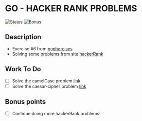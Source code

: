 # GO - HACKER RANK PROBLEMS

![Status](https://img.shields.io/badge/Status-InProgress-orange)
![Bonus](https://img.shields.io/badge/Bonus-OnHold-blue)

## Description

- Exercise #6 from [gophercises](https://gophercises.com/)
- Solving some problems from site [hackerRank](https://www.hackerrank.com/)

## Work To Do

- [ ] Solve the camelCase problem [link](https://www.hackerrank.com/challenges/camelcase/problem)
- [ ] Solve the caesar-cipher problem [link](https://www.hackerrank.com/challenges/caesar-cipher-1/problem)

## Bonus points

- [ ] Continue doing more hackerRank problems!
